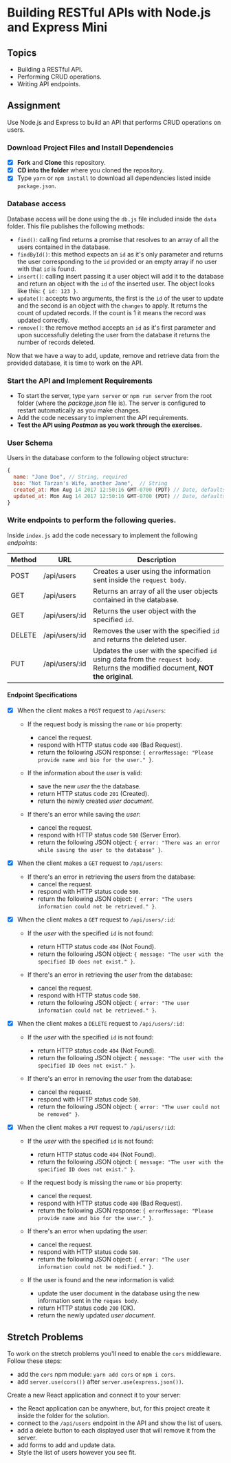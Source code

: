 # Building RESTful APIs with Node.js and Express Mini

## Topics

- Building a RESTful API.
- Performing CRUD operations.
- Writing API endpoints.

## Assignment

Use Node.js and Express to build an API that performs CRUD operations on users.

### Download Project Files and Install Dependencies

- [x] **Fork** and **Clone** this repository.
- [x] **CD into the folder** where you cloned the repository.
- [x] Type `yarn` or `npm install` to download all dependencies listed inside `package.json`.

### Database access

Database access will be done using the `db.js` file included inside the `data` folder. This file publishes the following methods:

- `find()`: calling find returns a promise that resolves to an array of all the users contained in the database.
- `findById()`: this method expects an `id` as it's only parameter and returns the user corresponding to the `id` provided or an empty array if no user with that `id` is found.
- `insert()`: calling insert passing it a user object will add it to the database and return an object with the `id` of the inserted user. The object looks like this: `{ id: 123 }`.
- `update()`: accepts two arguments, the first is the `id` of the user to update and the second is an object with the `changes` to apply. It returns the count of updated records. If the count is 1 it means the record was updated correctly.
- `remove()`: the remove method accepts an `id` as it's first parameter and upon successfully deleting the user from the database it returns the number of records deleted.

Now that we have a way to add, update, remove and retrieve data from the provided database, it is time to work on the API.

### Start the API and Implement Requirements

- To start the server, type `yarn server` or `npm run server` from the root folder (where the _package.json_ file is). The server is configured to restart automatically as you make changes.
- Add the code necessary to implement the API requirements.
- **Test the API using _Postman_ as you work through the exercises.**

### User Schema

Users in the database conform to the following object structure:

```js
{
  name: "Jane Doe", // String, required
  bio: "Not Tarzan's Wife, another Jane",  // String
  created_at: Mon Aug 14 2017 12:50:16 GMT-0700 (PDT) // Date, defaults to current date
  updated_at: Mon Aug 14 2017 12:50:16 GMT-0700 (PDT) // Date, defaults to current date
}
```

### Write endpoints to perform the following queries.

Inside `index.js` add the code necessary to implement the following _endpoints_:

| Method | URL            | Description                                                                                                                       |
| ------ | -------------- | --------------------------------------------------------------------------------------------------------------------------------- |
| POST   | /api/users     | Creates a user using the information sent inside the `request body`.                                                              |
| GET    | /api/users     | Returns an array of all the user objects contained in the database.                                                               |
| GET    | /api/users/:id | Returns the user object with the specified `id`.                                                                                  |
| DELETE | /api/users/:id | Removes the user with the specified `id` and returns the deleted user.                                                            |
| PUT    | /api/users/:id | Updates the user with the specified `id` using data from the `request body`. Returns the modified document, **NOT the original**. |

#### Endpoint Specifications

- [x] When the client makes a `POST` request to `/api/users`:

  - If the request body is missing the `name` or `bio` property:

    - cancel the request.
    - respond with HTTP status code `400` (Bad Request).
    - return the following JSON response: `{ errorMessage: "Please provide name and bio for the user." }`.

  - If the information about the _user_ is valid:

    - save the new _user_ the the database.
    - return HTTP status code `201` (Created).
    - return the newly created _user document_.

  - If there's an error while saving the _user_:
    - cancel the request.
    - respond with HTTP status code `500` (Server Error).
    - return the following JSON object: `{ error: "There was an error while saving the user to the database" }`.

- [x] When the client makes a `GET` request to `/api/users`:

  - If there's an error in retrieving the _users_ from the database:
    - cancel the request.
    - respond with HTTP status code `500`.
    - return the following JSON object: `{ error: "The users information could not be retrieved." }`.

- [x] When the client makes a `GET` request to `/api/users/:id`:

  - If the _user_ with the specified `id` is not found:

    - return HTTP status code `404` (Not Found).
    - return the following JSON object: `{ message: "The user with the specified ID does not exist." }`.

  - If there's an error in retrieving the _user_ from the database:
    - cancel the request.
    - respond with HTTP status code `500`.
    - return the following JSON object: `{ error: "The user information could not be retrieved." }`.

- [x] When the client makes a `DELETE` request to `/api/users/:id`:

  - If the _user_ with the specified `id` is not found:

    - return HTTP status code `404` (Not Found).
    - return the following JSON object: `{ message: "The user with the specified ID does not exist." }`.

  - If there's an error in removing the _user_ from the database:
    - cancel the request.
    - respond with HTTP status code `500`.
    - return the following JSON object: `{ error: "The user could not be removed" }`.

- [x] When the client makes a `PUT` request to `/api/users/:id`:

  - If the _user_ with the specified `id` is not found:

    - return HTTP status code `404` (Not Found).
    - return the following JSON object: `{ message: "The user with the specified ID does not exist." }`.

  - If the request body is missing the `name` or `bio` property:

    - cancel the request.
    - respond with HTTP status code `400` (Bad Request).
    - return the following JSON response: `{ errorMessage: "Please provide name and bio for the user." }`.

  - If there's an error when updating the _user_:

    - cancel the request.
    - respond with HTTP status code `500`.
    - return the following JSON object: `{ error: "The user information could not be modified." }`.

  - If the user is found and the new information is valid:

    - update the user document in the database using the new information sent in the `reques body`.
    - return HTTP status code `200` (OK).
    - return the newly updated _user document_.

## Stretch Problems

To work on the stretch problems you'll need to enable the `cors` middleware. Follow these steps:

- add the `cors` npm module: `yarn add cors` or `npm i cors`.
- add `server.use(cors())` after `server.use(express.json())`.

Create a new React application and connect it to your server:

- the React application can be anywhere, but, for this project create it inside the folder for the solution.
- connect to the `/api/users` endpoint in the API and show the list of users.
- add a delete button to each displayed user that will remove it from the server.
- add forms to add and update data.
- Style the list of users however you see fit.
